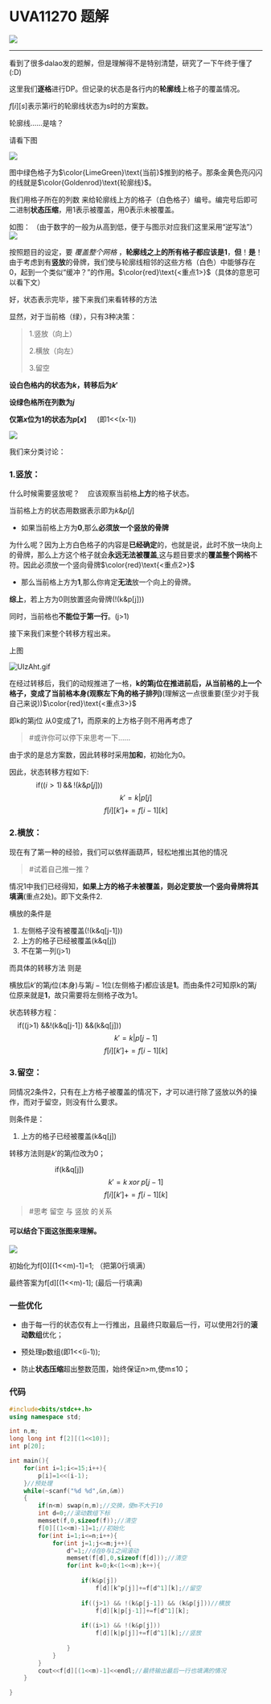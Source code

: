 # UVA11270 题解

[![](https://cdn.luogu.com.cn/upload/image_hosting/c988ay6n.png)](https://www.luogu.com.cn/problem/UVA11270)

------------

看到了很多dalao发的题解，但是理解得不是特别清楚，研究了一下午终于懂了(:D)

这里我们**逐格**进行DP。但记录的状态是各行内的**轮廓线**上格子的覆盖情况。

$f[i][s]$表示第i行的轮廓线状态为s时的方案数。

轮廓线……是啥？

请看下图

![](https://cdn.luogu.com.cn/upload/image_hosting/4bwrk3uw.png)

图中绿色格子为$\color{LimeGreen}\text{当前}$推到的格子。那条金黄色亮闪闪的线就是$\color{Goldenrod}\text{轮廓线}$。

我们用格子所在的列数 来给轮廓线上方的格子（白色格子）编号。编完号后即可二进制**状态压缩**，用1表示被覆盖，用0表示未被覆盖。

如图：
（由于数字的一般为从高到低，便于与图示对应我们这里采用“逆写法”）
![](https://cdn.luogu.com.cn/upload/image_hosting/1xjpbszv.png)

按照题目的设定，要 _覆盖整个网格_ ，**轮廓线之上的所有格子都应该是1**，**但**！**是**！由于考虑到有**竖放**的骨牌，我们使与轮廓线相邻的这些方格（白色）中能够存在0，起到一个类似“缓冲？”的作用。$\color{red}\text{<重点1>}$（具体的意思可以看下文）

好，状态表示完毕，接下来我们来看转移的方法

显然，对于当前格（绿），只有3种决策：

>1.竖放（向上）
>
>2.横放（向左）
>
>3.留空

**设白色格内的状态为$k$，转移后为$k'$**

**设绿色格所在列数为$j$**

**仅第$x$位为1的状态为$p[x]\quad$** (即1<<(x-1))

![](https://cdn.luogu.com.cn/upload/image_hosting/es7g8u60.png)

我们来分类讨论：

### 1.竖放：

什么时候需要竖放呢？$\quad$应该观察当前格**上方**的格子状态。

当前格上方的状态用数据表示即为$k \& p[j]$

- 如果当前格上方为**0**,那么**必须放一个竖放的骨牌**

为什么呢？因为上方白色格子的内容是**已经确定**的，也就是说，此时不放一块向上的骨牌，那么上方这个格子就会**永远无法被覆盖**,这与题目要求的**覆盖整个网格**不符。因此必须放一个竖向骨牌$\color{red}\text{<重点2>}$

- 那么当前格上方为**1**,那么你肯定**无法**放一个向上的骨牌。

**综上**，若上方为0则放置竖向骨牌(!(k&p[j]))

同时，当前格也**不能位于第一行**。(j>1)

接下来我们来整个转移方程出来。

上图


![UIzAht.gif](https://s1.ax1x.com/2020/07/21/UIzAht.gif)

在经过转移后，我们的动规推进了一格，**k的第j位在推进前后，从当前格的上一个格子，变成了当前格本身(观察左下角的格子排列)**(理解这一点很重要(至少对于我自己来说))$\color{red}\text{<重点3>}$

即k的第j位 从0变成了1，而原来的上方格子则不用再考虑了

>#或许你可以停下来思考一下……

由于求的是总方案数，因此转移时采用**加和**，初始化为0。

因此，状态转移方程如下:
$${\text{if}((i>1)\,  \&\&\,!(k\&p[j]))}\quad\quad\quad\quad\quad\quad\quad\quad\quad\quad\quad\quad\quad\quad\quad\quad$$
$$ k'=k|p[j]$$
$$ f[i][k']+=f[i-1][k] $$


### 2.横放：

现在有了第一种的经验，我们可以依样画葫芦，轻松地推出其他的情况

>#试着自己推一推？

情况1中我们已经得知，**如果上方的格子未被覆盖，则必定要放一个竖向骨牌将其填满**(重点2处)。即下文条件2.

横放的条件是
	
1. 左侧格子没有被覆盖(!(k&q[j-1]))
2. 上方的格子已经被覆盖(k&q[j])
3. 不在第一列(j>1)

而具体的转移方法 则是

横放后$k'$的第$j$位(本身)与第$j-1$位(左侧格子)都应该是**1**。而由条件2可知原k的第$j$位原来就是**1**，故只需要将左侧格子改为1。

状态转移方程：
$${\text{if((j>1) \&\& !(k\&q[j-1]) \&\& (k\&q[j]))}}\quad\quad\quad\quad\quad\quad\quad\quad\quad\quad\quad\quad\quad\quad\quad\quad$$
$$ k'=k|p[j-1]$$
$$ f[i][k']+=f[i-1][k] $$

### 3.留空：

同情况2条件2，只有在上方格子被覆盖的情况下，才可以进行除了竖放以外的操作，而对于留空，则没有什么要求。

则条件是：
	
1. 上方的格子已经被覆盖(k&q[j])

转移方法则是$k'$的第$j$位改为0；

$${\text{if(k\&q[j])}}\quad\quad\quad\quad\quad\quad\quad\quad\quad\quad\quad\quad\quad\quad\quad\quad$$
$$ k'=k\; xor\; p[j-1]$$
$$ f[i][k']+=f[i-1][k] $$

>#思考 留空 与 竖放 的关系

#### 可以结合下面这张图来理解。

![](https://cdn.luogu.com.cn/upload/image_hosting/kn2k4u5o.png)

初始化为f[0][(1<<m)-1]=1;
（把第0行填满）

最终答案为f[d][(1<<m)-1];
(最后一行填满)

### 一些优化

- 由于每一行的状态仅有上一行推出，且最终只取最后一行，可以使用2行的**滚动数组**优化；

- 预处理p数组(即1<<(i-1));

- 防止**状态压缩**超出整数范围，始终保证n>m,使m≤10；

### 代码
```cpp
#include<bits/stdc++.h>
using namespace std;

int n,m;
long long int f[2][(1<<10)];
int p[20];

int main(){
	for(int i=1;i<=15;i++){
		p[i]=1<<(i-1);
	}//预处理 
	while(~scanf("%d %d",&n,&m))
    {
    	if(n<m)	swap(n,m);//交换，使m不大于10 
		int d=0;//滚动数组下标 
		memset(f,0,sizeof(f));//清空 
		f[0][(1<<m)-1]=1;//初始化 
		for(int i=1;i<=n;i++){
			for(int j=1;j<=m;j++){
				d^=1;//d在0与1之间滚动 
				memset(f[d],0,sizeof(f[d]));//清空 
				for(int k=0;k<(1<<m);k++){
					
					if(k&p[j])
						f[d][k^p[j]]+=f[d^1][k];//留空
					
					if((j>1) && !(k&p[j-1]) && (k&p[j]))//横放
						f[d][k|p[j-1]]+=f[d^1][k];
					
					if((i>1) && !(k&p[j]))
						f[d][k|p[j]]+=f[d^1][k];//竖放 
					
				}
			}
		}
		cout<<f[d][(1<<m)-1]<<endl;//最终输出最后一行也填满的情况 
	}

} 
```
